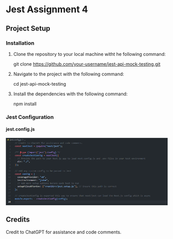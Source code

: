 # Jest Assignment 4

## Project Setup

### Installation
1. Clone the repository to your local machine witht he following command:

    git clone https://github.com/your-username/jest-api-mock-testing.git

2. Navigate to the project with the following command:

    cd jest-api-mock-testing

3. Install the dependencies with the following command:

    npm install


### Jest Configuration

#### jest.config.js

![alt text](image.png)

## Credits
Credit to ChatGPT for assistance and code comments.